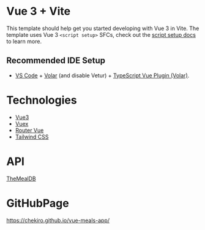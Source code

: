 # Vue 3 + Vite

This template should help get you started developing with Vue 3 in Vite. The template uses Vue 3 `<script setup>` SFCs, check out the [script setup docs](https://v3.vuejs.org/api/sfc-script-setup.html#sfc-script-setup) to learn more.

## Recommended IDE Setup

- [VS Code](https://code.visualstudio.com/) + [Volar](https://marketplace.visualstudio.com/items?itemName=Vue.volar) (and disable Vetur) + [TypeScript Vue Plugin (Volar)](https://marketplace.visualstudio.com/items?itemName=Vue.vscode-typescript-vue-plugin).

# Technologies

- [Vue3](https://vuejs.org/)
- [Vuex](https://vuex.vuejs.org/)
- [Router Vue](https://router.vuejs.org/)
- [Tailwind CSS](https://tailwindcss.com/)

# API

[TheMealDB](https://www.themealdb.com/api.php)

# GitHubPage
https://chekiro.github.io/vue-meals-app/
